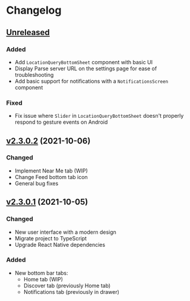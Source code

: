 # Changelog

## [Unreleased]

### Added

- Add `LocationQueryBottomSheet` component with basic UI
- Display Parse server URL on the settings page for ease of troubleshooting
- Add basic support for notifications with a `NotificationsScreen` component

### Fixed

- Fix issue where `Slider` in `LocationQueryBottomSheet` doesn't properly
  respond to gesture events on Android

## [v2.3.0.2] (2021-10-06)

### Changed

- Implement Near Me tab (WIP)
- Change Feed bottom tab icon
- General bug fixes

## [v2.3.0.1] (2021-10-05)

### Changed

- New user interface with a modern design
- Migrate project to TypeScript
- Upgrade React Native dependencies

### Added

- New bottom bar tabs:
  - Home tab (WIP)
  - Discover tab (previously Home tab)
  - Notifications tab (previously in drawer)

[unreleased]: https://github.com/discovrr-io/discovrr-app/compare/v2.3.0.2...HEAD
[v2.3.0.2]: https://github.com/discovrr-io/discovrr-app/releases/tag/v2.3.0.2
[v2.3.0.1]: https://github.com/discovrr-io/discovrr-app/releases/tag/v2.3.0.1

<!-- ## [2021.09.18.00] - 2021-19-01

### Changed

- Updated the URL pointing to the Discovrr server to the one hosted on AWS.

## [2021.09.01.00] - 2021-09-01

### Added

- Ability to edit basic profile details

## [2021.08.01.01] - 2021-08-06

### Added

- Ability to delete any kind of post
- Ability to edit text posts

### Fixed

- Fix loading overlay not covering the whole screen when deleting posts
- Fix save button not respecting disable state when new post has too low
  character count

## [2021.07.25.05] - 2021-07-30

### Added

- Onboarding popup for new users
- Popup menu to delete posts
- Show total number of likes for merchant profiles -->

<!-- [unreleased]: https://github.com/discovrr-io/discovrr-app/compare/2021.09.18.00...HEAD -->
<!-- [2021.09.18.00]: https://github.com/discovrr-io/discovrr-app/releases/tag/2021.09.18.00 -->

<!-- [2021.09.18.00]: https://github.com/discovrr-io/discovrr-app/compare/2021.09.01.00...2021.09.18.00 -->
<!-- [2021.09.01.00]: https://github.com/discovrr-io/discovrr-app/compare/2021.08.01.01...2021.09.1.00 -->
<!-- [2021.08.01.01]: https://github.com/discovrr-io/discovrr-app/compare/2021.07.25.05...2021.08.01.01 -->
<!-- [2021.07.25.05]: https://github.com/discovrr-io/discovrr-app/releases/tag/2021.07.25.05 -->
